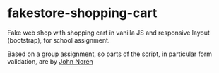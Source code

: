 # fakestore-shopping-cart

Fake web shop with shopping cart in vanilla JS and responsive layout (bootstrap), for school assignment.

Based on a group assignment, so parts of the script, in particular form validation, are by <a href="https://github.com/johnnoren">John Norén</a>
